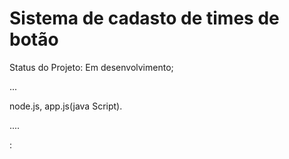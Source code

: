 <h1> Sistema de cadasto de times de botão</h1>

Status do Projeto: Em desenvolvimento;

...

node.js, app.js(java Script).

....

: